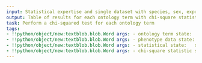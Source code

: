 ```yaml
---
input: Statistical expertise and single dataset with species, sex, expression and phenotype data
output: Table of results for each ontology term with chi-square statistic, p-value, corrected p-value
task: Perform a chi-squared test for each ontology term
tags:
- !!python/object/new:textblob.blob.Word args: - ontology term state:   string: ontology term   pos_tag: null
- !!python/object/new:textblob.blob.Word args: - phenotype data state:   string: phenotype data   pos_tag: null
- !!python/object/new:textblob.blob.Word args: - statistical state:   string: statistical   pos_tag: null
- !!python/object/new:textblob.blob.Word args: - chi-square statistic state:   string: chi-square statistic   pos_tag: null
---
```

